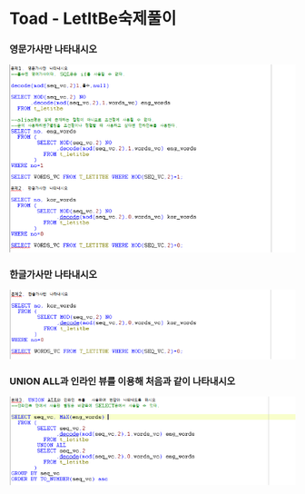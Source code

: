 # Toad - LetItBe숙제풀이

### 영문가사만 나타내시오

![9](../../../.gitbook/assets/9%20%281%29.png)

### 한글가사만 나타내시오

![9-1](../../../.gitbook/assets/9-1.png)

### UNION ALL과 인라인 뷰를 이용해 처음과 같이 나타내시오

![9-2](../../../.gitbook/assets/9-2.png)

